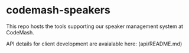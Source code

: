 codemash-speakers
=================

This repo hosts the tools supporting our speaker management system at CodeMash.

API details for client development are avaialable here: (api/README.md)
